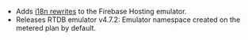 - Adds [i18n rewrites](https://firebase.google.com/docs/hosting/i18n-rewrites) to the Firebase Hosting emulator.
- Releases RTDB emulator v4.7.2: Emulator namespace created on the metered plan by default.

